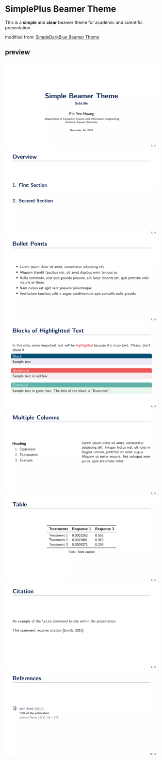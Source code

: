 # SimplePlus Beamer Theme

This is a **simple** and **clear** beamer theme for academic and scientific presentation.

modified from: [SimpleDarkBlue Beamer Theme](https://github.com/PM25/SimpleDarkBlue-BeamerTheme)

## preview

![page1](img/1.webp)
![page2](img/2.webp)
![page3](img/3.webp)
![page4](img/4.webp)
![page5](img/5.webp)
![page6](img/6.webp)
![page9](img/9.webp)
![page10](img/10.webp)
